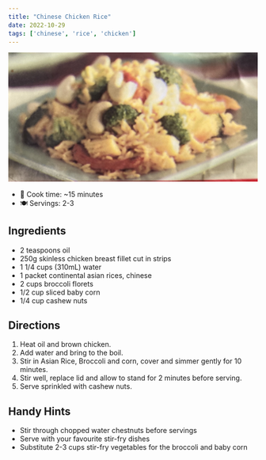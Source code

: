 ```yaml
---
title: "Chinese Chicken Rice"
date: 2022-10-29
tags: ['chinese', 'rice', 'chicken']
---
```


![chinese-chicken-rice](/recipes/pix/chinese-chicken-rice.webp)

- 🍳 Cook time: ~15 minutes
- 🍽️  Servings: 2-3

## Ingredients

- 2 teaspoons oil
- 250g skinless chicken breast fillet cut in strips
- 1 1/4 cups (310mL) water
- 1 packet continental asian rices, chinese
- 2 cups broccoli florets
- 1/2 cup sliced baby corn
- 1/4 cup cashew nuts

## Directions

1. Heat oil and brown chicken.
2. Add water and bring to the boil.
3. Stir in Asian Rice, Broccoli and corn, cover and simmer gently for 10 minutes.
4. Stir well, replace lid and allow to stand for 2 minutes before serving.
5. Serve sprinkled with cashew nuts.

## Handy Hints

- Stir through chopped water chestnuts before servings
- Serve with your favourite stir-fry dishes
- Substitute 2-3 cups stir-fry vegetables for the broccoli and baby corn
